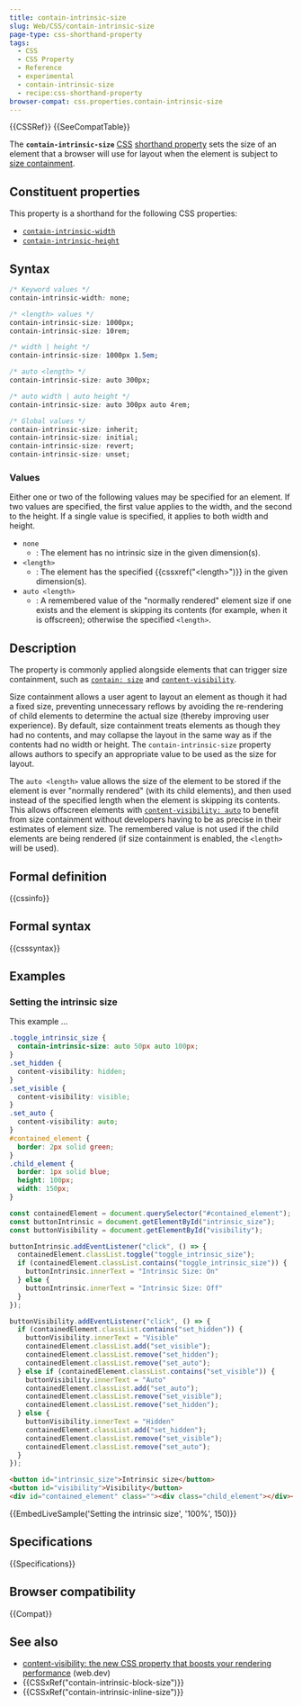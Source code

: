 ```yaml
---
title: contain-intrinsic-size
slug: Web/CSS/contain-intrinsic-size
page-type: css-shorthand-property
tags:
  - CSS
  - CSS Property
  - Reference
  - experimental
  - contain-intrinsic-size
  - recipe:css-shorthand-property
browser-compat: css.properties.contain-intrinsic-size
---
```


{{CSSRef}} {{SeeCompatTable}}

The **`contain-intrinsic-size`** [CSS](/en-US/docs/Web/CSS) [shorthand property](/en-US/docs/Web/CSS/Shorthand_properties) sets the size of an element that a browser will use for layout when the element is subject to [size containment](/en-US/docs/Web/CSS/CSS_Containment#size_containment).

## Constituent properties

This property is a shorthand for the following CSS properties:

- [`contain-intrinsic-width`](/en-US/docs/Web/CSS/contain-intrinsic-width)
- [`contain-intrinsic-height`](/en-US/docs/Web/CSS/contain-intrinsic-height)

## Syntax

```css
/* Keyword values */
contain-intrinsic-width: none;

/* <length> values */
contain-intrinsic-size: 1000px;
contain-intrinsic-size: 10rem;

/* width | height */
contain-intrinsic-size: 1000px 1.5em;

/* auto <length> */
contain-intrinsic-size: auto 300px;

/* auto width | auto height */
contain-intrinsic-size: auto 300px auto 4rem;

/* Global values */
contain-intrinsic-size: inherit;
contain-intrinsic-size: initial;
contain-intrinsic-size: revert;
contain-intrinsic-size: unset;
```

### Values

Either one or two of the following values may be specified for an element.
If two values are specified, the first value applies to the width, and the second to the height.
If a single value is specified, it applies to both width and height.

- `none`
  - : The element has no intrinsic size in the given dimension(s).
- `<length>`
  - : The element has the specified {{cssxref("&lt;length&gt;")}} in the given dimension(s).
- `auto <length>`
  - : A remembered value of the "normally rendered" element size if one exists and the element is skipping its contents (for example, when it is offscreen); otherwise the specified `<length>`.

## Description

The property is commonly applied alongside elements that can trigger size containment, such as [`contain: size`](/en-US/docs/Web/CSS/contain) and [`content-visibility`](/en-US/docs/Web/CSS/content-visibility).

Size containment allows a user agent to layout an element as though it had a fixed size, preventing unnecessary reflows by avoiding the re-rendering of child elements to determine the actual size (thereby improving user experience).
By default, size containment treats elements as though they had no contents, and may collapse the layout in the same way as if the contents had no width or height.
The `contain-intrinsic-size` property allows authors to specify an appropriate value to be used as the size for layout.

The `auto <length>` value allows the size of the element to be stored if the element is ever "normally rendered" (with its child elements), and then used instead of the specified length when the element is skipping its contents.
This allows offscreen elements with [`content-visibility: auto`](/en-US/docs/Web/CSS/content-visibility) to benefit from size containment without developers having to be as precise in their estimates of element size.
The remembered value is not used if the child elements are being rendered (if size containment is enabled, the `<length>` will be used).

## Formal definition

{{cssinfo}}

## Formal syntax

{{csssyntax}}

## Examples

### Setting the intrinsic size

This example ...

```css
.toggle_intrinsic_size {
  contain-intrinsic-size: auto 50px auto 100px;
}
.set_hidden {
  content-visibility: hidden;
}
.set_visible {
  content-visibility: visible;
}
.set_auto {
  content-visibility: auto;
}
#contained_element {
  border: 2px solid green;
}
.child_element {
  border: 1px solid blue;
  height: 100px;
  width: 150px;
}
```

```js
const containedElement = document.querySelector("#contained_element");
const buttonIntrinsic = document.getElementById("intrinsic_size");
const buttonVisibility = document.getElementById("visibility");

buttonIntrinsic.addEventListener("click", () => {
  containedElement.classList.toggle("toggle_intrinsic_size");
  if (containedElement.classList.contains("toggle_intrinsic_size")) {
    buttonIntrinsic.innerText = "Intrinsic Size: On"
  } else {
    buttonIntrinsic.innerText = "Intrinsic Size: Off"
  }
});

buttonVisibility.addEventListener("click", () => {
  if (containedElement.classList.contains("set_hidden")) {
    buttonVisibility.innerText = "Visible"
    containedElement.classList.add("set_visible");
    containedElement.classList.remove("set_hidden");
    containedElement.classList.remove("set_auto");
  } else if (containedElement.classList.contains("set_visible")) {
    buttonVisibility.innerText = "Auto"
    containedElement.classList.add("set_auto");
    containedElement.classList.remove("set_visible");
    containedElement.classList.remove("set_hidden");
  } else {
    buttonVisibility.innerText = "Hidden"
    containedElement.classList.add("set_hidden");
    containedElement.classList.remove("set_visible");
    containedElement.classList.remove("set_auto");
  }
});
```

```html
<button id="intrinsic_size">Intrinsic size</button>
<button id="visibility">Visibility</button>
<div id="contained_element" class=""><div class="child_element"></div></div>
```

{{EmbedLiveSample('Setting the intrinsic size', '100%', 150)}}

## Specifications

{{Specifications}}

## Browser compatibility

{{Compat}}

## See also

- [content-visibility: the new CSS property that boosts your rendering performance](https://web.dev/content-visibility/) (web.dev)
- {{CSSxRef("contain-intrinsic-block-size")}}
- {{CSSxRef("contain-intrinsic-inline-size")}}
